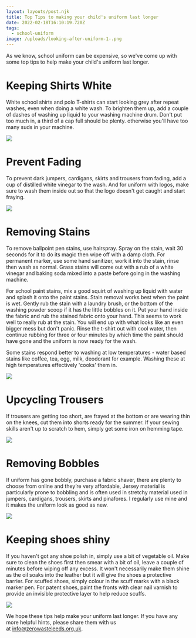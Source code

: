 ```yaml
---
layout: layouts/post.njk
title: Top Tips to making your child's uniform last longer
date: 2022-02-18T16:10:19.720Z
tags:
  - school-uniform
image: /uploads/looking-after-uniform-1-.png
---
```

<!--StartFragment-->

As we know, school uniform can be expensive, so we've come up with some top tips to help make your child's uniform last longer.

# **Keeping Shirts White**

White school shirts and polo T-shirts can start looking grey after repeat washes, even when doing a white wash. To brighten them up, add a couple of dashes of washing up liquid to your washing machine drum. Don't put too much in, a third of a cap full should be plenty. otherwise you'll have too many suds in your machine.

![](/uploads/looking-after-uniform-2-.png)

# **Prevent Fading**

To prevent dark jumpers, cardigans, skirts and trousers from fading, add a cup of distilled white vinegar to the wash. And for uniform with logos, make sure to wash them inside out so that the logo doesn't get caught and start fraying.

![](/uploads/looking-after-uniform-3-.png)

# **Removing Stains**

To remove ballpoint pen stains, use hairspray. Spray on the stain, wait 30 seconds for it to do its magic then wipe off with a damp cloth. For permanent marker, use some hand sanitizer, work it into the stain, rinse then wash as normal. Grass stains will come out with a rub of a white vinegar and baking soda mixed into a paste before going in the washing machine. 

For school paint stains, mix a good squirt of washing up liquid with water and splash it onto the paint stains. Stain removal works best when the paint is wet. Gently rub the stain with a laundry brush, or the bottom of the washing powder scoop if it has the little bobbles on it. Put your hand inside the fabric and rub the stained fabric onto your hand. This seems to work well to really rub at the stain. You will end up with what looks like an even bigger mess but don't panic. Rinse the t-shirt out with cool water, then continue rubbing for three or four minutes by which time the paint should have gone and the uniform is now ready for the wash.

Some stains respond better to washing at low temperatures - water based stains like coffee, tea, egg, milk, deodorant for example. Washing these at high temperatures effectively 'cooks' them in.

![](/uploads/looking-after-uniform-4-.png)

# **Upcycling Trousers**

If trousers are getting too short, are frayed at the bottom or are wearing thin on the knees, cut them into shorts ready for the summer. If your sewing skills aren't up to scratch to hem, simply get some iron on hemming tape.

![](/uploads/looking-after-uniform-5-.png)

# **Removing Bobbles**

If uniform has gone bobbly, purchase a fabric shaver, there are plenty to choose from online and they’re very affordable, Jersey material is particularly prone to bobbling and is often used in stretchy material used in jumpers, cardigans, trousers, skirts and pinafores. I regularly use mine and it makes the uniform look as good as new.

![](/uploads/looking-after-uniform-6-.png)

# **Keeping shoes shiny**

If you haven't got any shoe polish in, simply use a bit of vegetable oil. Make sure to clean the shoes first then smear with a bit of oil, leave a couple of minutes before wiping off any excess. It won't necessarily make them shine as the oil soaks into the leather but it will give the shoes a protective barrier. For scuffed shoes, simply colour in the scuff marks with a black marker pen. For patent shoes, paint the fronts with clear nail varnish to provide an invisible protective layer to help reduce scuffs. 

![](/uploads/looking-after-uniform-7-.png)

We hope these tips help make your uniform last longer. If you have any more helpful hints, please share them with us at [info@zerowasteleeds.org.uk](mailto:info@zerowasteleeds.org.uk). 

<!--EndFragment-->